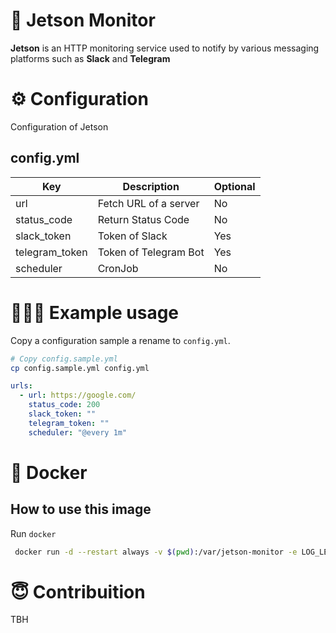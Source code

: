 # 🚨 Jetson Monitor

**Jetson** is an HTTP monitoring service used to notify by various messaging platforms such as **Slack** and **Telegram**

# ⚙️ Configuration

Configuration of Jetson

## config.yml

| Key            | Description           | Optional |
|----------------|-----------------------|----------|
| url            | Fetch URL of a server | No       |
| status_code    | Return Status Code    | No       |
| slack_token    | Token of Slack        | Yes      |
| telegram_token | Token of Telegram Bot | Yes      |
| scheduler      | CronJob               | No       |

# 👨🏻‍💻 Example usage

Copy a configuration sample a rename to `config.yml`.

```sh
# Copy config.sample.yml
cp config.sample.yml config.yml
```

```yml
urls:
  - url: https://google.com/
    status_code: 200 
    slack_token: ""
    telegram_token: ""
    scheduler: "@every 1m"
```

# 🐋 Docker

##  How to use this image

Run `docker`

```sh
 docker run -d --restart always -v $(pwd):/var/jetson-monitor -e LOG_LEVEL='DEBUG' jetson
```

# 😇 Contribuition

TBH

